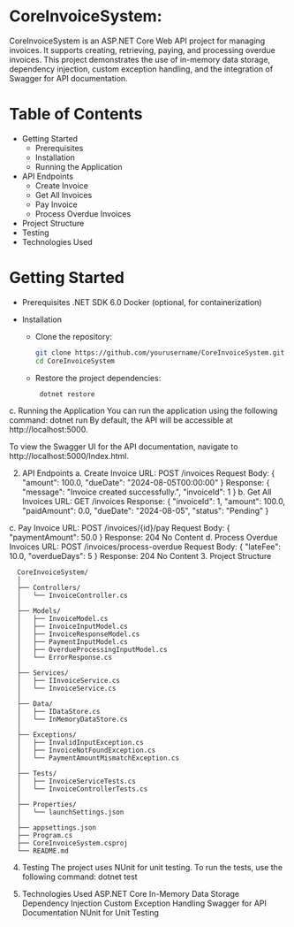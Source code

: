 # CoreInvoiceSystem:

CoreInvoiceSystem is an ASP.NET Core Web API project for managing invoices. It supports creating, retrieving, paying, and processing overdue invoices. This project demonstrates the use of in-memory data storage, dependency injection, custom exception handling, and the integration of Swagger for API documentation.

# Table of Contents
  - Getting Started
    - Prerequisites
    - Installation
    - Running the Application
  - API Endpoints
    - Create Invoice
    - Get All Invoices
    - Pay Invoice
    - Process Overdue Invoices
  - Project Structure
  - Testing
  - Technologies Used

# Getting Started
   - Prerequisites
      .NET SDK 6.0
       Docker (optional, for containerization)
  
   - Installation       
       - Clone the repository:
           ```sh
           git clone https://github.com/yourusername/CoreInvoiceSystem.git
           cd CoreInvoiceSystem
           ```
       - Restore the project dependencies:
         ```sh
          dotnet restore
         ```
   c. Running the Application
       You can run the application using the following command:
          dotnet run
By default, the API will be accessible at http://localhost:5000.

To view the Swagger UI for the API documentation, navigate to http://localhost:5000/Index.html.

2. API Endpoints
  a. Create Invoice
      URL: POST /invoices
      Request Body:
      {
        "amount": 100.0,
        "dueDate": "2024-08-05T00:00:00"
      }
      Response:
      {
        "message": "Invoice created successfully.",
        "invoiceId": 1
      }
  b. Get All Invoices
      URL: GET /invoices
      Response:
      {
        "invoiceId": 1,
        "amount": 100.0,
        "paidAmount": 0.0,
        "dueDate": "2024-08-05",
        "status": "Pending"
      }

  c. Pay Invoice
      URL: POST /invoices/{id}/pay
      Request Body:
      {
        "paymentAmount": 50.0
      }
      Response: 204 No Content
  d. Process Overdue Invoices
      URL: POST /invoices/process-overdue
      Request Body:
      {
        "lateFee": 10.0,
        "overdueDays": 5
      }
      Response: 204 No Content
3. Project Structure
      
      CoreInvoiceSystem/
      │
      ├── Controllers/
      │   └── InvoiceController.cs
      │
      ├── Models/
      │   ├── InvoiceModel.cs
      │   ├── InvoiceInputModel.cs
      │   ├── InvoiceResponseModel.cs
      │   ├── PaymentInputModel.cs
      │   ├── OverdueProcessingInputModel.cs
      │   └── ErrorResponse.cs
      │
      ├── Services/
      │   ├── IInvoiceService.cs
      │   └── InvoiceService.cs
      │
      ├── Data/
      │   ├── IDataStore.cs
      │   └── InMemoryDataStore.cs
      │
      ├── Exceptions/
      │   ├── InvalidInputException.cs
      │   ├── InvoiceNotFoundException.cs
      │   └── PaymentAmountMismatchException.cs
      │
      ├── Tests/
      │   ├── InvoiceServiceTests.cs
      │   └── InvoiceControllerTests.cs
      │
      ├── Properties/
      │   └── launchSettings.json
      │
      ├── appsettings.json
      ├── Program.cs
      ├── CoreInvoiceSystem.csproj
      └── README.md
      
4. Testing
The project uses NUnit for unit testing. To run the tests, use the following command:
      dotnet test

5. Technologies Used
    ASP.NET Core
    In-Memory Data Storage
    Dependency Injection
    Custom Exception Handling
    Swagger for API Documentation
    NUnit for Unit Testing
